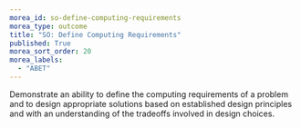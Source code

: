 ```yaml
---
morea_id: so-define-computing-requirements
morea_type: outcome
title: "SO: Define Computing Requirements"
published: True
morea_sort_order: 20
morea_labels: 
  - "ABET"
---
```


Demonstrate an ability to define the computing requirements of a problem and to design appropriate solutions based on established design principles and with an understanding of the tradeoffs involved in design choices.

